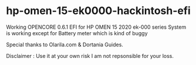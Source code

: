 # hp-omen-15-ek0000-hackintosh-efi
Working OPENCORE 0.6.1 EFI for HP OMEN 15 2020 ek-000 series
System is working except for Battery meter which is kind of buggy


Special thanks to 
Olarila.com
&
Dortania Guides.


Disclaimer : Use it at your own risk I am not repsonsible for your loss.


